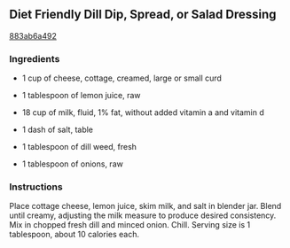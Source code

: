 ## Diet Friendly Dill Dip, Spread, or Salad Dressing

[883ab6a492](http://www.food.com/recipe/diet-friendly-dill-dip-spread-or-salad-dressing-291908)

### Ingredients

 - 1 cup of cheese, cottage, creamed, large or small curd

 - 1 tablespoon of lemon juice, raw

 - 18 cup of milk, fluid, 1% fat, without added vitamin a and vitamin d

 - 1 dash of salt, table

 - 1 tablespoon of dill weed, fresh

 - 1 tablespoon of onions, raw

### Instructions

Place cottage cheese, lemon juice, skim milk, and salt in blender jar. Blend until creamy, adjusting the milk measure to produce desired consistency. Mix in chopped fresh dill and minced onion. Chill. Serving size is 1 tablespoon, about 10 calories each.